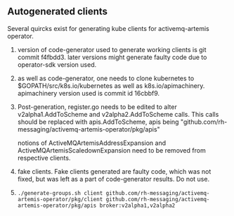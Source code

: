 ## Autogenerated clients
Several quircks exist for generating kube clients for activemq-artemis operator.

1) version of code-generator used to generate working clients is git commit f4fbdd3. later versions might generate faulty code due to operator-sdk version used.

2) as well as code-generator, one needs to clone kubernetes to $GOPATH/src/k8s.io/kubernetes as well as k8s.io/apimachinery. apimachinery version used is commit id 16cbbf9. 

3) Post-generation, 
    register.go needs to be edited to alter v2alpha1.AddToScheme and v2alpha2.AddToScheme calls. This calls should be replaced with apis.AddToScheme, apis being 	"github.com/rh-messaging/activemq-artemis-operator/pkg/apis"
    
    notions of ActiveMQArtemisAddressExpansion and ActiveMQArtemisScaledownExpansion need to be removed from respective clients.
 
 4) fake clients. Fake clients generated are faulty code, which was not fixed, but was left as a part of code-generator results. Do not use. 
 
 5) `./generate-groups.sh client github.com/rh-messaging/activemq-artemis-operator/pkg/client github.com/rh-messaging/activemq-artemis-operator/pkg/apis broker:v2alpha1,v2alpha2`